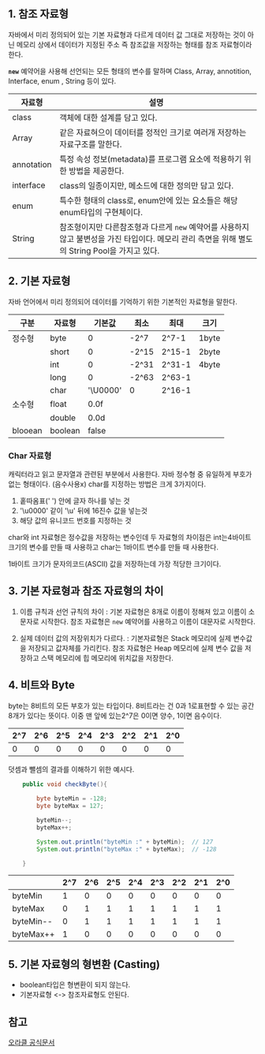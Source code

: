

## 1. 참조 자료형 
자바에서 미리 정의되어 있는 기본 자료형과 다르게 
데이터 값 그대로 저장하는 것이 아닌 메모리 상에서 데이터가 지정된 주소 즉 참조값을 저장하는 형태를 참조 자료형이라 한다.

**`new`** 예약어을 사용해 선언되는 모든 형태의 변수를 말하며
Class, Array, annotition, Interface, enum , String 등이 있다. 

| 자료형     | 설명                                                                                                |
| ---------- | --------------------------------------------------------------------------------------------------- |
| class      | 객체에 대한 설계를 담고 있다.                                                                       |
| Array      | 같은 자료혀으이 데이터를 정적인 크기로 여러개 저장하는 자료구조를 말한다.                           |
| annotation | 특정 속성 정보(metadata)를 프로그램 요소에 적용하기 위한 방법을 제공한다.                           |
| interface  | class의 일종이지만, 메소드에 대한 정의만 담고 있다.                                                 |
| enum       | 특수한 형태의 class로, enum안에 있는 요소들은 해당 enum타입의 구현체이다.                           |
| String     | 참조형이지만 다른참조형과 다르게 `new` 예약어를 사용하지 않고 불변성을 가진 타입이다. 메모리 관리 측면을 위해 별도의 String Pool을 가지고 있다.                                                                                                      |

## 2. 기본 자료형 
자바 언어에서 미리 정의되어 데이터를 기억하기 위한 기본적인 자료형을 말한다.

| 구분    | 자료형  | 기본값   | 최소  | 최대   | 크기  |
| ------- | ------- | -------- | ----- | ------ | ----- |
| 정수형  | byte    | 0        | -2^7  | 2^7-1  | 1byte |
|         | short   | 0        | -2^15 | 2^15-1 |  2byte     |
|         | int     | 0        | -2^31 | 2^31-1 |   4byte    |
|         | long    | 0        | -2^63 | 2^63-1 |       |
|         | char    | '\U0000' | 0     | 2^16-1 |       |
| 소수형  | float   | 0.0f     |       |        |       |
|         | double  | 0.0d     |       |        |       |
| blooean | boolean | false    |       |        |       |



### Char 자료형
캐릭터라고 읽고 문자열과 관련된 부분에서 사용한다.
자바 정수형 중 유일하게 부호가 없는 형태이다. (음수사용x)
char를 지정하는 방법은 크게 3가지이다.
1.  홑따옴표(' ') 안에 글자 하나를 넣는 것
2. '\u0000' 같이 '\u' 뒤에 16진수 값을 넣는것
3. 해당 값의 유니코드 번호를 지정하는 것

char와 int 자료형은 정수값을 저장하는 변수인데 두 자료형의 차이점은
int는4바이트크기의 변수를 만들 때 사용하고 char는 1바이트 변수를 만들 때 사용한다.

1바이트 크기가 문자의코드(ASCII) 값을 저장하는데 가장 적당한 크기이다. 


## 3. 기본 자료형과 참조 자료형의 차이

1. 이름 규칙과 선언 규칙의 차이 : 
	기본 자료형은 8개로 이름이 정해져 있고 이름이  소문자로 시작한다.
	참조 자료형은 `new` 예약어를 사용하고 이름이 대문자로 시작한다.
	
2. 실제 데이터 값의 저장위치가 다르다. :
	기본자료형은 Stack 메모리에 실제 변수값을 저장되고 값자체를 가리킨다.
	참조 자료형은 Heap 메모리에 실제 변수 값을 저장하고 스택 메모리에 힙 메모리에 위치값을 저장한다.  
	



## 4. 비트와 Byte
byte는 8비트의 모든 부호가 있는 타입이다. 
8비트라는 건 0과 1로표현할 수 있는 공간 8개가 있다는 뜻이다.
이중 맨 앞에 있는2^7은 0이면 양수, 1이면 음수이다. 

| 2^7 | 2^6 | 2^5 | 2^4 | 2^3 | 2^2 | 2^1 | 2^0 |
| --- | --- | --- | --- | --- | --- | --- | --- |
| 0   | 0   | 0   | 0   | 0   | 0   | 0   | 0   | 

덧셈과 뺄셈의 결과를 이해하기 위한 예시다. 
~~~Java
	public void checkByte(){
	
		byte byteMin = -128;
		byte byteMax = 127;

		byteMin--;
		byteMax++;

		System.out.println("byteMin :" + byteMin);  // 127
		System.out.println("byteMax :" + byteMax);  // -128

	}
~~~


|           | 2^7 | 2^6 | 2^5 | 2^4 | 2^3 | 2^2 | 2^1 | 2^0 |
| --------- | --- | --- | --- | --- | --- | --- | --- | --- |
| byteMin   | 1   | 0   | 0   | 0   | 0   | 0   | 0   | 0   |
| byteMax   | 0   | 1   | 1   | 1   | 1   | 1   | 1   | 1   |
| byteMin-- | 0   | 1   | 1   | 1   | 1   | 1   | 1   | 1   |
| byteMax++ | 1   | 0   | 0   | 0   | 0   | 0   | 0   | 0    |


## 5. 기본 자료형의 형변환 (Casting)
- boolean타입은 형변환이 되지 않는다.
- 기본자료형 <-> 참조자료형도 안된다. 

##  참고
[오라클 공식문서](https://docs.oracle.com/javase/tutorial/java/nutsandbolts/datatypes.html)